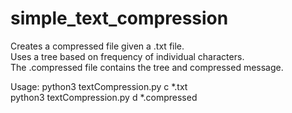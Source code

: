 # simple_text_compression

Creates a compressed file given a .txt file.  
Uses a tree based on frequency of individual characters.  
The .compressed file contains the tree and compressed message.  

Usage: python3 textCompression.py c \*.txt</br> 
       python3 textCompression.py d \*.compressed

